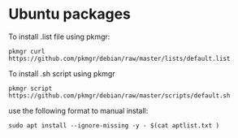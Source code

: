 # Ubuntu packages
  
To install .list file using pkmgr:  

```shell
pkmgr curl https://github.com/pkmgr/debian/raw/master/lists/default.list
```

To install .sh script using pkmgr  

```shell
pkmgr script https://github.com/pkmgr/debian/raw/master/scripts/default.sh
```  

use the following format to manual install:  

```shell
sudo apt install --ignore-missing -y - $(cat aptlist.txt )
```
